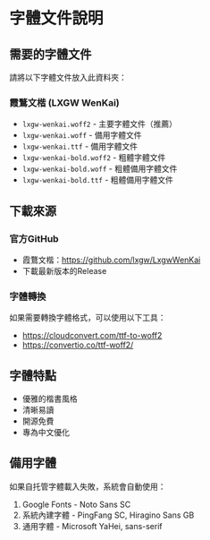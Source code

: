 # 字體文件說明

## 需要的字體文件

請將以下字體文件放入此資料夾：

### 霞鶩文楷 (LXGW WenKai)
- `lxgw-wenkai.woff2` - 主要字體文件（推薦）
- `lxgw-wenkai.woff` - 備用字體文件
- `lxgw-wenkai.ttf` - 備用字體文件
- `lxgw-wenkai-bold.woff2` - 粗體字體文件
- `lxgw-wenkai-bold.woff` - 粗體備用字體文件
- `lxgw-wenkai-bold.ttf` - 粗體備用字體文件

## 下載來源

### 官方GitHub
- 霞鶩文楷：https://github.com/lxgw/LxgwWenKai
- 下載最新版本的Release

### 字體轉換
如果需要轉換字體格式，可以使用以下工具：
- https://cloudconvert.com/ttf-to-woff2
- https://convertio.co/ttf-woff2/

## 字體特點
- 優雅的楷書風格
- 清晰易讀
- 開源免費
- 專為中文優化

## 備用字體
如果自托管字體載入失敗，系統會自動使用：
1. Google Fonts - Noto Sans SC
2. 系統內建字體 - PingFang SC, Hiragino Sans GB
3. 通用字體 - Microsoft YaHei, sans-serif
